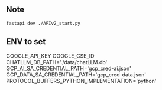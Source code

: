 ## Note

```sh
fastapi dev ./APIv2_start.py 
```

## ENV to set

GOOGLE_API_KEY
GOOGLE_CSE_ID
CHATLLM_DB_PATH='./data/chatLLM.db'
GCP_AI_SA_CREDENTIAL_PATH='gcp_cred-ai.json'
GCP_DATA_SA_CREDENTIAL_PATH='gcp_cred-data.json'
PROTOCOL_BUFFERS_PYTHON_IMPLEMENTATION='python'